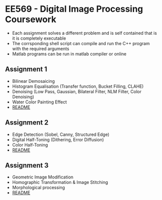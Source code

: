 # EE569 - Digital Image Processing Coursework

- Each assignment solves a different problem and is self contained that is it is completely executable
- The corrsponding shell script can compile and run the C++ program with the required arguments
- Matlab programs can be run in matlab compiler or online

## Assignment 1

- Bilinear Demosaicing
- Histogram Equalisation (Transfer function, Bucket Filling, CLAHE)
- Denoising (Low Pass, Gaussian, Bilateral Filter, NLM Filter, Color Denoising)
- Water Color Painting Effect
- [README](<Assignment 1/README.md>)

## Assignment 2

- Edge Detection (Sobel, Canny, Structured Edge)
- Digital Half-Toning (Dithering, Error Diffusion)
- Color Half-Toning
- [README](<Assignment 2/README.md>)

## Assignment 3

- Geometric Image Modification
- Homographic Transformation & Image Stitching
- Morphological processing
- [README](<Assignment 3/README.md>)
